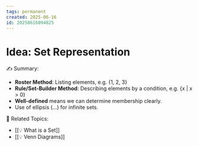 ```yaml
---
tags: permanent
created: 2025-06-16
id: 20250616094825
---
```


# Idea: Set Representation

✍ Summary:
- **Roster Method**: Listing elements, e.g. {1, 2, 3}
- **Rule/Set-Builder Method**: Describing elements by a condition, e.g. {x | x > 0}
- **Well-defined** means we can determine membership clearly.
- Use of ellipsis (…) for infinite sets.

👀 Related Topics:
- [[💡 What is a Set]]
- [[💡 Venn Diagrams]]

